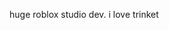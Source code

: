 huge roblox studio dev. i love trinket
<!---
Wrosh/Wrosh is a ✨ special ✨ repository because its `README.md` (this file) appears on your GitHub profile.
You can click the Preview link to take a look at your changes.
--->
